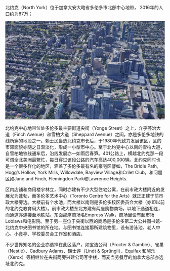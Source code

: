 北约克（North York）位于加拿大安大略省多伦多市北部中心地带， 2016年的人口约为87万；

![](../../../assets/images/northyork_general.jpg)

北约克中心地带位处多伦多最主要街道央街（Yonge Street）之上，介乎芬治大道（Finch Avenue）和雪柏大道（Sheppard Avenue）之间，亦是多伦多地铁的线所穿的地段之一。赖士民当选北约克市长后，于1980年代致力发展该区，区的市郊面貌亦随之日渐淡化，形成一小型市中心。至于北约克中心以南的雪柏大道，自雪柏地铁线通车后，沿线发展亦一如雨后春笋。401公路上，横越北约克那一段可谓全北美洲最繁忙，每日穿过该段公路的汽车高达400,000辆。北约克同时也是一个很多样化的地区，涵盖了多伦多最有名的豪宅区譬如，The Bridle Path, Hogg’s Hollow, York Mills, Willowdale, Bayview Village和Crilet Club，和问题区如Jane and Finch, Flemingdon Park和Lawrence Heights.

区内店铺和商用楼宇林立，同时亦建有不少大型住宅公寓，在前市政大楼附近的发展尤为蓬勃，而多伦多艺术中心（Toronto Centre for the Arts）就正正建于前市政大楼旁边。大楼前有个水池，而大楼以南则是多伦多校区委员会大楼（亦即以前的北约克教育局大楼）。前市政大楼东北方建有两座购物商场，以地下通道相连，而通道亦连接至地铁站。东面那座商场名Empress Walk，商场里设有超市场Loblaws和电影院。至于另一座位于央街以西的商场是多伦多第二大公共图书馆-北约克中央图书馆的所在地。与图书馆连接那所建筑物里，设有游泳池、老人中心、小食亭、学校委员会工作室和酒店。

不少世界知名的企业亦选择在此区落户，如宝洁公司（Procter & Gamble）、雀巢（Nestlé）、Cadbury Adams、瑞士莲（Lindt & Sprüngli）、Equifax 和施乐（Xerox）等相继位在央街两旁兴建公司写字楼，而麦当劳餐厅的加拿大总部亦选址北约克。
